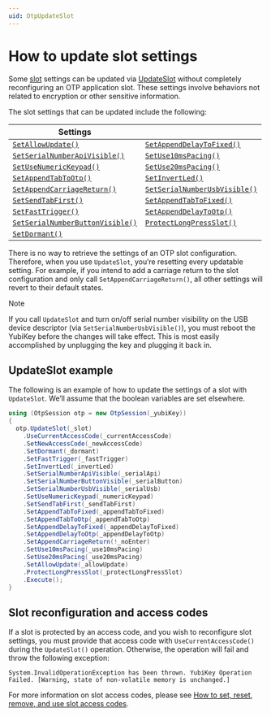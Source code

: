 ```yaml
---
uid: OtpUpdateSlot
---
```


<!-- Copyright 2021 Yubico AB

Licensed under the Apache License, Version 2.0 (the "License");
you may not use this file except in compliance with the License.
You may obtain a copy of the License at

    http://www.apache.org/licenses/LICENSE-2.0

Unless required by applicable law or agreed to in writing, software
distributed under the License is distributed on an "AS IS" BASIS,
WITHOUT WARRANTIES OR CONDITIONS OF ANY KIND, either express or implied.
See the License for the specific language governing permissions and
limitations under the License. -->

# How to update slot settings

Some [slot](xref:OtpSlots) settings can be updated via [UpdateSlot](xref:Yubico.YubiKey.Otp.Operations.UpdateSlot) without completely reconfiguring an OTP application slot. These settings involve behaviors not related to encryption or other sensitive information.

The slot settings that can be updated include the following:

| Settings |          |
|----------|----------|
| [```SetAllowUpdate()```](xref:Yubico.YubiKey.Otp.Operations.UpdateSlot.SetAllowUpdate*) | [```SetAppendDelayToFixed()```](xref:Yubico.YubiKey.Otp.Operations.UpdateSlot.SetAppendDelayToFixed*) |
| [```SetSerialNumberApiVisible()```](xref:Yubico.YubiKey.Otp.Operations.UpdateSlot.SetSerialNumberApiVisible*) | [```SetUse10msPacing()```](xref:Yubico.YubiKey.Otp.Operations.UpdateSlot.SetUse10msPacing*) |
| [```SetUseNumericKeypad()```](xref:Yubico.YubiKey.Otp.Operations.UpdateSlot.SetUseNumericKeypad*) | [```SetUse20msPacing()```](xref:Yubico.YubiKey.Otp.Operations.UpdateSlot.SetUse20msPacing*) |
| [```SetAppendTabToOtp()```](xref:Yubico.YubiKey.Otp.Operations.UpdateSlot.SetAppendTabToOtp*) | [```SetInvertLed()```](xref:Yubico.YubiKey.Otp.Operations.UpdateSlot.SetInvertLed*) |
| [```SetAppendCarriageReturn()```](xref:Yubico.YubiKey.Otp.Operations.UpdateSlot.SetAppendCarriageReturn*) | [```SetSerialNumberUsbVisible()```](xref:Yubico.YubiKey.Otp.Operations.UpdateSlot.SetSerialNumberUsbVisible*) |
| [```SetSendTabFirst()```](xref:Yubico.YubiKey.Otp.Operations.UpdateSlot.SetSendTabFirst*) | [```SetAppendTabToFixed()```](xref:Yubico.YubiKey.Otp.Operations.UpdateSlot.SetAppendTabToFixed*) |
| [```SetFastTrigger()```](xref:Yubico.YubiKey.Otp.Operations.UpdateSlot.SetFastTrigger*) | [```SetAppendDelayToOtp()```](xref:Yubico.YubiKey.Otp.Operations.UpdateSlot.SetAppendDelayToOtp*) |
| [```SetSerialNumberButtonVisible()```](xref:Yubico.YubiKey.Otp.Operations.UpdateSlot.SetSerialNumberButtonVisible*) | [```ProtectLongPressSlot()```](xref:Yubico.YubiKey.Otp.Operations.UpdateSlot.ProtectLongPressSlot*) |
| [```SetDormant()```](xref:Yubico.YubiKey.Otp.Operations.UpdateSlot.SetDormant*) | |


There is no way to retrieve the settings of an OTP slot configuration. Therefore, when you use ```UpdateSlot```, you’re resetting every updatable setting. For example, if you intend to add a carriage return to the slot configuration and only call ```SetAppendCarriageReturn()```, all other settings will revert to their default states.

> [!NOTE]
> If you call `UpdateSlot` and turn on/off serial number visibility on the USB device descriptor (via `SetSerialNumberUsbVisible()`), you must reboot the YubiKey before the changes will take effect. This is most easily accomplished by unplugging the key and plugging it back in.

## UpdateSlot example

The following is an example of how to update the settings of a slot with ```UpdateSlot```. We’ll assume that the boolean variables are set elsewhere.

```C#
using (OtpSession otp = new OtpSession(_yubiKey))
{
  otp.UpdateSlot(_slot)
    .UseCurrentAccessCode(_currentAccessCode)
    .SetNewAccessCode(_newAccessCode)
    .SetDormant(_dormant)
    .SetFastTrigger(_fastTrigger)
    .SetInvertLed(_invertLed)
    .SetSerialNumberApiVisible(_serialApi)
    .SetSerialNumberButtonVisible(_serialButton)
    .SetSerialNumberUsbVisible(_serialUsb)
    .SetUseNumericKeypad(_numericKeypad)
    .SetSendTabFirst(_sendTabFirst)
    .SetAppendTabToFixed(_appendTabToFixed)
    .SetAppendTabToOtp(_appendTabToOtp)
    .SetAppendDelayToFixed(_appendDelayToFixed)
    .SetAppendDelayToOtp(_appendDelayToOtp)
    .SetAppendCarriageReturn(!_noEnter)
    .SetUse10msPacing(_use10msPacing)
    .SetUse20msPacing(_use20msPacing)
    .SetAllowUpdate(_allowUpdate)
    .ProtectLongPressSlot(_protectLongPressSlot)
    .Execute();
}
```

## Slot reconfiguration and access codes

If a slot is protected by an access code, and you wish to reconfigure slot settings, you must provide that access code with ``UseCurrentAccessCode()`` during the ``UpdateSlot()`` operation. Otherwise, the operation will fail and throw the following exception:

```System.InvalidOperationException has been thrown. YubiKey Operation Failed. [Warning, state of non-volatile memory is unchanged.]```

For more information on slot access codes, please see [How to set, reset, remove, and use slot access codes](xref:OtpSlotAccessCodes).